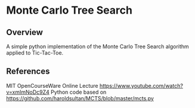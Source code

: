 # Monte Carlo Tree Search

## Overview

A simple python implementation of the Monte Carlo Tree Search algorithm applied to Tic-Tac-Toe.





## References

MIT OpenCourseWare Online Lecture https://www.youtube.com/watch?v=xmImNoDc9Z4
Python code based on https://github.com/haroldsultan/MCTS/blob/master/mcts.py
